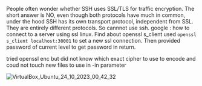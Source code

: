 People often wonder whether SSH uses SSL/TLS for traffic encryption.
The short answer is NO, even though both protocols have much in common, under the hood SSH has its own transport protocol, independent from SSL. 
They are entirely different protocols.
So cannnot use ssh.
google : how to connect to a server using ssl linux. Find about openssl s_client
used ```openssl s_client localhost:30001``` to set a new ssl connection. Then provided password of current level to get password in return.


tried openssl enc but did not know which exact cipher to use to encode and coud not touch new files to use in -in parameter



![VirtualBox_Ubuntu_24_10_2023_00_42_32](https://github.com/CoderZonora/overthewire_bandit_writeup/assets/140229408/5a0dba53-28a2-4d93-aec6-cbf26c5a820f)
